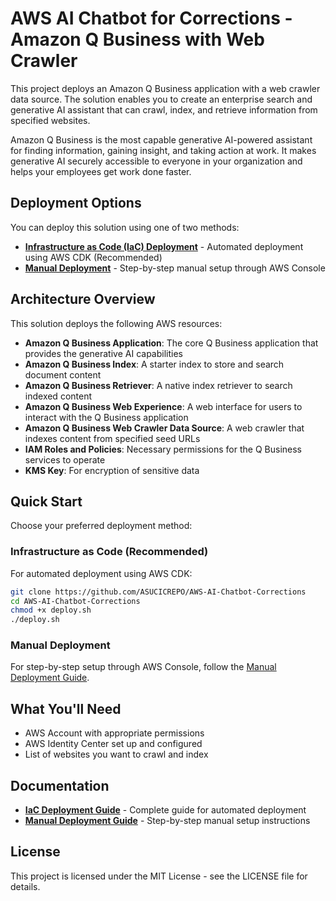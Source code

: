 # AWS AI Chatbot for Corrections - Amazon Q Business with Web Crawler

This project deploys an Amazon Q Business application with a web crawler data source. The solution enables you to create an enterprise search and generative AI assistant that can crawl, index, and retrieve information from specified websites.

Amazon Q Business is the most capable generative AI-powered assistant for finding information, gaining insight, and taking action at work. It makes generative AI securely accessible to everyone in your organization and helps your employees get work done faster.

## Deployment Options

You can deploy this solution using one of two methods:

- **[Infrastructure as Code (IaC) Deployment](docs/iac-deployment.md)** - Automated deployment using AWS CDK (Recommended)
- **[Manual Deployment](docs/manual-deployment.md)** - Step-by-step manual setup through AWS Console

## Architecture Overview

This solution deploys the following AWS resources:

- **Amazon Q Business Application**: The core Q Business application that provides the generative AI capabilities
- **Amazon Q Business Index**: A starter index to store and search document content
- **Amazon Q Business Retriever**: A native index retriever to search indexed content
- **Amazon Q Business Web Experience**: A web interface for users to interact with the Q Business application
- **Amazon Q Business Web Crawler Data Source**: A web crawler that indexes content from specified seed URLs
- **IAM Roles and Policies**: Necessary permissions for the Q Business services to operate
- **KMS Key**: For encryption of sensitive data

## Quick Start

Choose your preferred deployment method:

### Infrastructure as Code (Recommended)
For automated deployment using AWS CDK:
```bash
git clone https://github.com/ASUCICREPO/AWS-AI-Chatbot-Corrections
cd AWS-AI-Chatbot-Corrections
chmod +x deploy.sh
./deploy.sh
```

### Manual Deployment
For step-by-step setup through AWS Console, follow the [Manual Deployment Guide](docs/manual-deployment.md).

## What You'll Need

- AWS Account with appropriate permissions
- AWS Identity Center set up and configured
- List of websites you want to crawl and index

## Documentation

- **[IaC Deployment Guide](docs/iac-deployment.md)** - Complete guide for automated deployment
- **[Manual Deployment Guide](docs/manual-deployment.md)** - Step-by-step manual setup instructions

## License

This project is licensed under the MIT License - see the LICENSE file for details.
